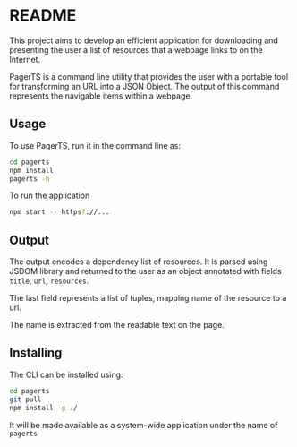 # README

This project aims to develop an efficient application for downloading and presenting the user a list of resources that a webpage links to on the Internet.

PagerTS is a command line utility that provides the user with a portable tool for transforming an URL into a JSON Object. The output of this command represents the navigable items within a webpage.

## Usage

To use PagerTS, run it in the command line as:

```bash
cd pagerts
npm install
pagerts -h
```

To run the application

```bash
npm start -- https?://...
```

## Output

The output encodes a dependency list of resources. It is parsed using JSDOM library and returned to the user as an object annotated with fields `title`, `url`, `resources`.

The last field represents a list of tuples, mapping name of the resource to a url.

The name is extracted from the readable text on the page.

## Installing

The CLI can be installed using:

```bash
cd pagerts
git pull
npm install -g ./
```

It will be made available as a system-wide application under the name of `pagerts`

